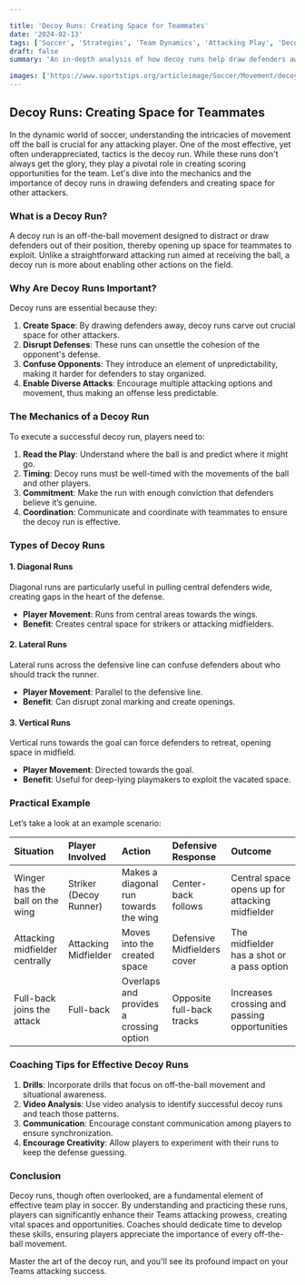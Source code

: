 ```yaml
---

title: 'Decoy Runs: Creating Space for Teammates'
date: '2024-02-13'
tags: ['Soccer', 'Strategies', 'Team Dynamics', 'Attacking Play', 'Decoy Runs', 'Coaching Tips', 'Player Techniques', 'Defensive Tactics', 'Tactical Analysis']
draft: false
summary: 'An in-depth analysis of how decoy runs help draw defenders away, creating opportunities and space for other attackers to exploit.'

images: ['https://www.sportstips.org/articleimage/Soccer/Movement/decoy_runs_creating_space_for_teammates.webp']
---
```


## Decoy Runs: Creating Space for Teammates

In the dynamic world of soccer, understanding the intricacies of movement off the ball is crucial for any attacking player. One of the most effective, yet often underappreciated, tactics is the decoy run. While these runs don't always get the glory, they play a pivotal role in creating scoring opportunities for the team. Let's dive into the mechanics and the importance of decoy runs in drawing defenders and creating space for other attackers.

### What is a Decoy Run?

A decoy run is an off-the-ball movement designed to distract or draw defenders out of their position, thereby opening up space for teammates to exploit. Unlike a straightforward attacking run aimed at receiving the ball, a decoy run is more about enabling other actions on the field.

### Why Are Decoy Runs Important?

Decoy runs are essential because they:

1. **Create Space**: By drawing defenders away, decoy runs carve out crucial space for other attackers.
2. **Disrupt Defenses**: These runs can unsettle the cohesion of the opponent's defense.
3. **Confuse Opponents**: They introduce an element of unpredictability, making it harder for defenders to stay organized.
4. **Enable Diverse Attacks**: Encourage multiple attacking options and movement, thus making an offense less predictable.

### The Mechanics of a Decoy Run

To execute a successful decoy run, players need to:

1. **Read the Play**: Understand where the ball is and predict where it might go.
2. **Timing**: Decoy runs must be well-timed with the movements of the ball and other players.
3. **Commitment**: Make the run with enough conviction that defenders believe it’s genuine.
4. **Coordination**: Communicate and coordinate with teammates to ensure the decoy run is effective.

### Types of Decoy Runs

#### 1. **Diagonal Runs**

Diagonal runs are particularly useful in pulling central defenders wide, creating gaps in the heart of the defense.

- **Player Movement**: Runs from central areas towards the wings.
- **Benefit**: Creates central space for strikers or attacking midfielders.

#### 2. **Lateral Runs**

Lateral runs across the defensive line can confuse defenders about who should track the runner.

- **Player Movement**: Parallel to the defensive line.
- **Benefit**: Can disrupt zonal marking and create openings.

#### 3. **Vertical Runs**

Vertical runs towards the goal can force defenders to retreat, opening space in midfield.

- **Player Movement**: Directed towards the goal.
- **Benefit**: Useful for deep-lying playmakers to exploit the vacated space.

### Practical Example

Let’s take a look at an example scenario:

| Situation                      | Player Involved           | Action                                             | Defensive Response          | Outcome                                         |
|:-------------------------------|:--------------------------|:---------------------------------------------------|:-----------------------------|:------------------------------------------------|
| Winger has the ball on the wing | Striker (Decoy Runner)    | Makes a diagonal run towards the wing               | Center-back follows          | Central space opens up for attacking midfielder |
| Attacking midfielder centrally  | Attacking Midfielder      | Moves into the created space                        | Defensive Midfielders cover | The midfielder has a shot or a pass option      |
| Full-back joins the attack      | Full-back                 | Overlaps and provides a crossing option             | Opposite full-back tracks   | Increases crossing and passing opportunities    |

### Coaching Tips for Effective Decoy Runs

1. **Drills**: Incorporate drills that focus on off-the-ball movement and situational awareness.
2. **Video Analysis**: Use video analysis to identify successful decoy runs and teach those patterns.
3. **Communication**: Encourage constant communication among players to ensure synchronization.
4. **Encourage Creativity**: Allow players to experiment with their runs to keep the defense guessing.

### Conclusion

Decoy runs, though often overlooked, are a fundamental element of effective team play in soccer. By understanding and practicing these runs, players can significantly enhance their Teams attacking prowess, creating vital spaces and opportunities. Coaches should dedicate time to develop these skills, ensuring players appreciate the importance of every off-the-ball movement.

Master the art of the decoy run, and you'll see its profound impact on your Teams attacking success.
```
